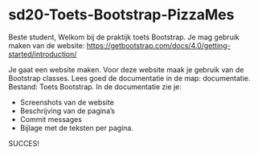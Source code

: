 # sd20-Toets-Bootstrap-PizzaMes

Beste student, 
Welkom bij de praktijk toets Bootstrap. 
Je mag gebruik maken van de website: https://getbootstrap.com/docs/4.0/getting-started/introduction/

Je gaat een website maken. Voor deze website maak je gebruik van de Bootstrap classes. 
Lees goed de documentatie in de map: documentatie. Bestand: Toets Bootstrap.
In de documentatie zie je: 
-	Screenshots van de website
-	Beschrijving van de pagina’s
-	Commit messages 
-	Bijlage met de teksten per pagina. 

SUCCES! 
